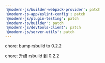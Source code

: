 ```yaml
---
'@modern-js/builder-webpack-provider': patch
'@modern-js-app/eslint-config': patch
'@modern-js/plugin-testing': patch
'@modern-js/builder': patch
'@modern-js/devtools-client': patch
'@modern-js/server-utils': patch
---
```


chore: bump rsbuild to 0.2.2

chore: 升级 rsbuild 到 0.2.2
